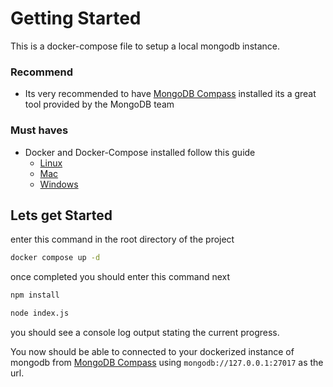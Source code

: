 # Getting Started
This is a docker-compose file to setup a local mongodb instance.

### Recommend  
 - Its very recommended to have [MongoDB Compass](https://www.mongodb.com/try/download/compass) installed its a great tool provided by the MongoDB team

### Must haves
 - Docker and Docker-Compose installed follow this guide
   - [Linux](https://docs.docker.com/desktop/install/linux-install/)
   - [Mac](https://docs.docker.com/desktop/install/mac-install/)
   - [Windows](https://docs.docker.com/desktop/install/windows-install/)

## Lets get Started

enter this command in the root directory of the project

```bash
docker compose up -d
```

once completed you should enter this command next

```bash
npm install
```

```bash
node index.js
```

you should see a console log output stating the current progress.

You now should be able to connected to your dockerized instance of mongodb from [MongoDB Compass](https://www.mongodb.com/try/download/compass) using `mongodb://127.0.0.1:27017` as the url.
